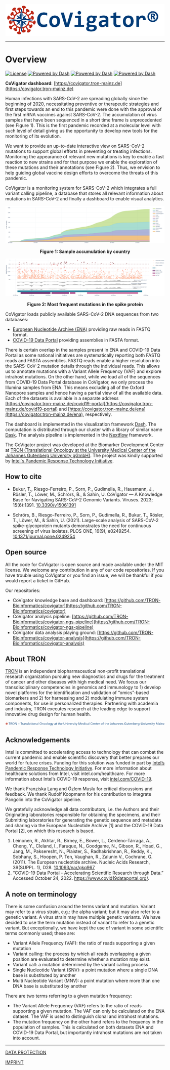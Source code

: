 ![CoVigator logo](_static/figures/CoVigator_logo_txt_reg_no_bg.png "CoVigator logo")

-----------------

# Overview

[![License](https://img.shields.io/badge/license-MIT-green)](https://opensource.org/licenses/MIT)
[![Powered by Dash](https://img.shields.io/badge/powered%20by-Dash-orange.svg?style=flat&colorA=E1523D&colorB=007D8A)](https://dash.plotly.com/)
[![Powered by Dash](https://img.shields.io/badge/powered%20by-Dask-orange.svg?style=flat&colorA=E1523D&colorB=007D8A)](https://dask.org/)
[![Powered by Dash](https://img.shields.io/badge/powered%20by-Nextflow-orange.svg?style=flat&colorA=E1523D&colorB=007D8A)](https://nextflow.io/)


**CoVigator dashboard**: [https://covigator.tron-mainz.de](https://covigator.tron-mainz.de)

Human infections with SARS-CoV-2 are spreading globally since the beginning of 2020, necessitating preventive or 
therapeutic strategies and first steps towards an end to this pandemic were done with the approval of the first mRNA 
vaccines against SARS-CoV-2. 
The accumulation of virus samples that have been sequenced in a short time frame is unprecedented (see Figure 1).
This is the first pandemic recorded at a molecular level with such level of detail giving us the opportunity to develop
new tools for the monitoring of its evolution.

We want to provide an up-to-date interactive view on SARS-CoV-2 mutations to support global efforts in preventing or 
treating infections. 
Monitoring the appearance of relevant new mutations is key to enable a fast reaction to new strains and for that 
purpose we enable the exploration of these mutations and their annotations (see Figure 2). 
Thus, we envision to help guiding global vaccine design efforts to overcome the threats of this pandemic.

CoVigator is a monitoring system for SARS-CoV-2 which integrates a full variant calling pipeline, 
a database that stores all relevant information about mutations in SARS-CoV-2 and finally a dashboard to enable 
visual analytics.

![CoVigator sample accumulation](_static/figures/screenshot_01_samples.png)

<p align = "center">
<b>Figure 1: Sample accumulation by country</b>
</p>


![CoVigator gene S view](_static/figures/screenshot_01_gene_view.png)

<p align = "center">
<b>Figure 2: Most frequent mutations in the spike protein</b>
</p>

CoVigator loads publicly available SARS-CoV-2 DNA sequences from two databases:

* [European Nucleotide Archive (ENA)](https://www.ebi.ac.uk/ena) providing raw reads in FASTQ format.
* [COVID-19 Data Portal](https://www.covid19dataportal.org/) providing assemblies in FASTA format.

There is certain overlap in the samples present in ENA and COVID-19 Data Portal as some national initiatives are systematically 
reporting both FASTQ reads and FASTA assemblies. FASTQ reads enable a higher resolution into the SARS-CoV-2 mutation details through the individual 
reads. This allows us to annotate mutations with a Variant Allele Frequency (VAF) and explore intrahost 
mutations. On the other hand, while we load all of the sequences from COVID-19 Data Portal database in CoVigator, we only process the Illumina 
samples from ENA. This means excluding all of the Oxford Nanopore samples and hence having a partial view of all the 
available data. Each of the datasets is available in a separate address 
[https://covigator.tron-mainz.de/covid19-portal](https://covigator.tron-mainz.de/covid19-portal) and 
[https://covigator.tron-mainz.de/ena](https://covigator.tron-mainz.de/ena), respectively.

The dashboard is implemented in the visualization framework [Dash](https://dash.plotly.com/). 
The computation is distributed through our cluster with a library of similar name [Dask](https://dask.org/).
The analysis pipeline is implemented in the [Nextflow](https://www.nextflow.io/) framework.

The CoVigator project was developed at the Biomarker Development Center at 
[TRON (Translational Oncology at the University Medical Center of the Johannes Gutenberg University gGmbH)](https://tron-mainz.de/). 
The project was kindly supported by 
[Intel´s Pandemic Response Technology Initiative](https://newsroom.intel.com/tag/pandemic-response-technology-initiative).

## How to cite

* Bukur, T., Riesgo-Ferreiro, P., Sorn, P., Gudimella, R., Hausmann, J., Rösler, T., Löwer, M., Schrörs, B., & Sahin, U. 
  CoVigator — A Knowledge Base for Navigating SARS-CoV-2 Genomic Variants. Viruses. 2023; 15(6):1391. 
  [10.3390/v15061391](https://doi.org/10.3390/v15061391)

* Schrörs, B., Riesgo-Ferreiro, P., Sorn, P., Gudimella, R., Bukur, T., Rösler, T., Löwer, M., & Sahin, U. (2021). 
  Large-scale analysis of SARS-CoV-2 spike-glycoprotein mutants demonstrates the need for continuous screening of virus 
  isolates. PLOS ONE, 16(9), e0249254. [10.1371/journal.pone.0249254](https://doi.org/10.1371/journal.pone.0249254)

## Open source

All the code for CoVigator is open source and made available under the MIT license. 
We welcome any contribution in any of our code repositories. If you have trouble using CoVigator or you find an issue, 
we will be thankful if you would report a ticket in GitHub.

Our repositories:
* CoVigator knowledge base and dashboard: [https://github.com/TRON-Bioinformatics/covigator](https://github.com/TRON-Bioinformatics/covigator)
* CoVigator analysis pipeline: [https://github.com/TRON-Bioinformatics/covigator-ngs-pipeline](https://github.com/TRON-Bioinformatics/covigator-ngs-pipeline)
* CoVigator data analysis playing ground: [https://github.com/TRON-Bioinformatics/covigator-analysis](https://github.com/TRON-Bioinformatics/covigator-analysis)

## About TRON

[TRON](https://tron-mainz.de/) is an independent biopharmaceutical non-profit translational research organization pursuing 
new diagnostics and drugs for the treatment of cancer and other diseases with high medical need. 
We focus our transdisciplinary competencies in genomics and immunology to 1) develop novel platforms for the 
identification and validation of “omics”-based biomarkers and 2) for harnessing and 2) modulating immune system 
components, for use in personalized therapies. 
Partnering with academia and industry, TRON executes research at the leading edge to support innovative drug design 
for human health.

![TRON logo](_static/figures/tron_logo_no_bg.png "TRON logo")

## Acknowledgements

Intel is committed to accelerating access to technology that can combat the current pandemic and enable scientific 
discovery that better prepares our world for future crises. Funding for this solution was funded in part by
[Intel’s Pandemic Response Technology Initiative](https://newsroom.intel.com/news/intel-commits-technology-response-combat-coronavirus/). 
For more information about healthcare solutions from Intel, visit intel.com/healthcare. 
For more information about Intel’s COVID-19 response, visit 
[intel.com/COVID-19](https://www.intel.com/content/www/us/en/corporate-responsibility/covid-19-response.html).

We thank Franziska Lang and Özlem Muslu for critical discussions and feedback. We thank Rudolf Koopmann for his 
contribution to integrate Pangolin into the CoVigator pipeline.

We gratefully acknowledge all data contributors, i.e. the Authors and their Originating laboratories responsible for 
obtaining the specimens, and their Submitting laboratories for generating the genetic sequence and metadata and sharing 
via the European Nucleotide Archive [1] and the COVID-19 Data Portal [2], on which this research is based.

1) Leinonen, R., Akhtar, R., Birney, E., Bower, L., Cerdeno-Tárraga, A., Cheng, Y., Cleland, I., Faruque, N., 
   Goodgame, N., Gibson, R., Hoad, G., Jang, M., Pakseresht, N., Plaister, S., Radhakrishnan, R., Reddy, K., 
   Sobhany, S., Hoopen, P. Ten, Vaughan, R., Zalunin V., Cochrane, G. (2011). The European nucleotide archive. 
   Nucleic Acids Research, 39(SUPPL. 1), D28. [10.1093/nar/gkq967](https://doi.org/10.1093/nar/gkq967)
2) “COVID-19 Data Portal - Accelerating Scientific Research through Data.” Accessed October 24, 2022. https://www.covid19dataportal.org/.



## A note on terminology

There is some confusion around the terms variant and mutation. Variant may refer to a virus strain, e.g.: the alpha 
variant; but it may also refer to a genetic variant. A virus strain may have multiple genetic variants.
We have decided to use the term mutation instead of variant to refer to a genetic variant. But exceptionally, we have 
kept the use of variant in some scientific terms commonly used; these are: 

* Variant Allele Frequency (VAF): the ratio of reads supporting a given mutation
* Variant calling: the process by which all reads overlapping a given position are evaluated to determine whether a 
  mutation may exist.
* Variant call: a mutation determined by the variant calling process
* Single Nucleotide Variant (SNV): a point mutation where a single DNA base is substituted by another
* Multi Nucleotide Variant (MNV): a point mutation where more than one DNA base is substituted by another

There are two terms referring to a given mutation frequency:
* The Variant Allele Frequency (VAF) refers to the ratio of reads supporting a given mutation. 
  The VAF can only be calculated on the ENA dataset. 
  The VAF is used to distinguish clonal and intrahost mutations. 
* The mutation frequency on the other hand refers to the frequency in the population of samples. 
  This is calculated on both datasets ENA and COVID-19 Data Portal, but importantly intrahost mutations are not taken into account.


------------------------

[DATA PROTECTION](href="https://tron-mainz.de/data-protection/)

[IMPRINT](https://tron-mainz.de/imprint/)
